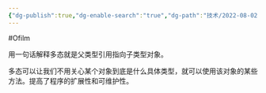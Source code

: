 ```yaml
---
{"dg-publish":true,"dg-enable-search":"true","dg-path":"技术/2022-08-02 多态的理解.md","permalink":"/技术/2022-08-02 多态的理解/","dgEnableSearch":"true","dgPassFrontmatter":true,"created":"2023-02-10T23:10:16.000+08:00","updated":"2023-11-14T13:34:45.000+08:00"}
---
```


#Ofilm 

用一句话解释多态就是父类型引用指向子类型对象。

多态可以让我们不用关心某个对象到底是什么具体类型，就可以使用该对象的某些方法。提高了程序的扩展性和可维护性。